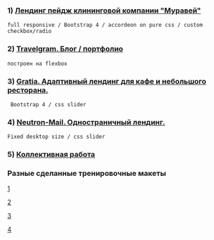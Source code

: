 
### 1) [Лендинг пейдж клининговой компании  "Муравей"](https://cyberspacedk.github.io/Clearing-Company-Ant/)
```
full responsive / Bootstrap 4 / accordeon on pure css / custom checkbox/radio
```
### 2)  [Travelgram. Блог / портфолио](https://cyberspacedk.github.io/Travelgram/)
```
построен на flexbox
```
### 3)  [Gratia. Адаптивный лендинг для кафе и небольшого ресторана.](https://cyberspacedk.github.io/Gratia/)
```
 Bootstrap 4 / css slider 
```
 ### 4)  [Neutron-Mail. Одностраничный лендинг.](https://cyberspacedk.github.io/Neutron-Mail/)
```
Fixed desktop size / css slider
```
### 5) [Коллективная работа](https://cyberspacedk.github.io/Collaborate/index.html)

### Разные сделанные тренировочные макеты

[1](https://cyberspacedk.github.io/goit-fe-course/module-11/)

[2](https://cyberspacedk.github.io/goit-fe-course/module-9/)

[3](https://cyberspacedk.github.io/goit-fe-course/module-7/)

[4](https://cyberspacedk.github.io/goit-fe-course/module-5/)

 

